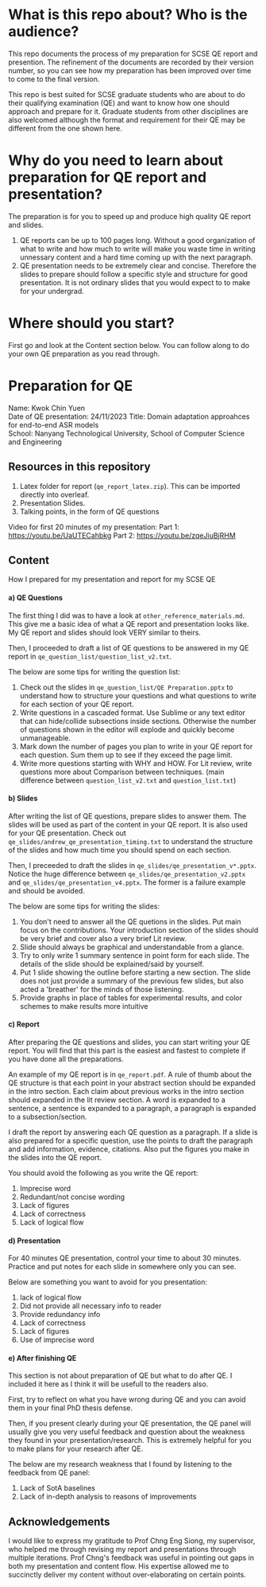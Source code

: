 # What is this repo about? Who is the audience?
This repo documents the process of my preparation for SCSE QE report and presention. The refinement of the documents are recorded by their version number, so you can see how my preparation has been improved over time to come to the final version.

This repo is best suited for SCSE graduate students who are about to do their qualifying examination (QE) and want to know how one should approach and prepare for it. Graduate students from other disciplines are also welcomed although the format and requirement for their QE may be different from the one shown here.

# Why do you need to learn about preparation for QE report and presentation?
The preparation is for you to speed up and produce high quality QE report and slides.
1. QE reports can be up to 100 pages long. Without a good organization of what to write and how much to write will make you waste time in writing unnessary content and a hard time coming up with the next paragraph.
2. QE presentation needs to be extremely clear and concise. Therefore the slides to prepare should follow a specific style and structure for good presentation. It is not ordinary slides that you would expect to to make for your undergrad. 

# Where should you start?
First go and look at the Content section below. You can follow along to do your own QE preparation as you read through.


# Preparation for QE
Name: Kwok Chin Yuen  
Date of QE presentation: 24/11/2023 
Title: Domain adaptation approahces for end-to-end ASR models  
School: Nanyang Technological University, School of Computer Science and Engineering  

## Resources in this repository 
1. Latex folder for report (```qe_report_latex.zip```). This can be imported directly into overleaf.
2. Presentation Slides.
3. Talking points, in the form of QE questions

Video for first 20 minutes of my presentation: 
Part 1: https://youtu.be/UaUTECahbkg
Part 2: https://youtu.be/zqeJiuBjRHM


## Content
How I prepared for my presentation and report for my SCSE QE

#### a) QE Questions
The first thing I did was to have a look at ```other_reference_materials.md```. This give me a basic idea of what a QE report and presentation looks like. My QE report and slides should look VERY similar to theirs.

Then, I proceeded to draft a list of QE questions to be answered in my QE report in ```qe_question_list/question_list_v2.txt```.

The below are some tips for writing the question list:
1. Check out the slides in ```qe_question_list/QE Preparation.pptx``` to understand how to structure your questions and what questions to write for each section of your QE report.
2. Write questions in a cascaded format. Use Sublime or any text editor that can hide/collide subsections inside sections. Otherwise the number of questions shown in the editor will explode and quickly become unmanageable.
3. Mark down the number of pages you plan to write in your QE report for each question. Sum them up to see if they exceed the page limit.
4. Write more questions starting with WHY and HOW. For Lit review, write questions more about Comparison between techniques. (main difference between ```question_list_v2.txt``` and ```question_list.txt```)

#### b) Slides
After writing the list of QE questions, prepare slides to answer them.
The slides will be used as part of the content in your QE report. It is also used for your QE presentation.
Check out ```qe_slides/andrew_qe_presentation_timing.txt``` to understand the structure of the slides and how much time you should spend on each section.

Then, I preceeded to draft the slides in ```qe_slides/qe_presentation_v*.pptx```. Notice the huge difference between ```qe_slides/qe_presentation_v2.pptx``` and ```qe_slides/qe_presentation_v4.pptx```. The former is a failure example and should be avoided.

The below are some tips for writing the slides:
1. You don't need to answer all the QE quetions in the slides. Put main focus on the contributions. Your introduction section of the slides should be very brief and cover also a very brief Lit review.
2. Slide should always be graphical and understandable from a glance.
3. Try to only write 1 summary sentence in point form for each slide. The details of the slide should be explained/said by yourself.
4. Put 1 slide showing the outline before starting a new section. The slide does not just provide a summary of the previous few slides, but also acted a 'breather' for the minds of those listening.
5. Provide graphs in place of tables for experimental results, and color schemes to make results more intuitive


#### c) Report
After preparing the QE questions and slides, you can start writing your QE report. You will find that this part is the easiest and fastest to complete if you have done all the preparations.

An example of my QE report is in ```qe_report.pdf```. A rule of thumb about the QE structure is that each point in your abstract section should be expanded in the intro section. Each claim about previous works in the intro section should expanded in the lit review section. A word is expanded to a sentence, a sentence is expanded to a paragraph, a paragraph is expanded to a subsection/section.

I draft the report by answering each QE question as a paragraph. If a slide is also prepared for a specific question, use the points to draft the paragraph and add information, evidence, citations. Also put the figures you make in the slides into the QE report.

You should avoid the following as you write the QE report:
1. Imprecise word
2. Redundant/not concise wording
3. Lack of figures
4. Lack of correctness
5. Lack of logical flow

#### d) Presentation

For 40 minutes QE presentation, control your time to about 30 minutes. Practice and put notes for each slide in somewhere only you can see.

Below are something you want to avoid for you presentation:
1. lack of logical flow
2. Did not provide all necessary info to reader
3. Provide redundancy info
4. Lack of correctness
5. Lack of figures
6. Use of imprecise word

#### e) After finishing QE
This section is not about preparation of QE but what to do after QE. I included it here as I think it will be usefull to the readers also.

First, try to reflect on what you have wrong during QE and you can avoid them in your final PhD thesis defense. 

Then, if you present clearly during your QE presentation, the QE panel will usually give you very useful feedback and question about the weakness they found in your presentation/research. This is extremely helpful for you to make plans for your research after QE.

The below are my research weakness that I found by listening to the feedback from QE panel:
1. Lack of SotA baselines
2. Lack of in-depth analysis to reasons of improvements

## Acknowledgements
I would like to express my gratitude to Prof Chng Eng Siong, my supervisor, who helped me through revising my report and presentations through multiple iterations. Prof Chng's feedback was useful in pointing out gaps in both my presentation and content flow. His expertise allowed me to succinctly deliver my content without over-elaborating on certain points.  
